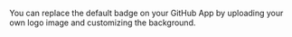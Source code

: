 You can replace the default badge on your GitHub App by uploading your own logo image and customizing the background.
